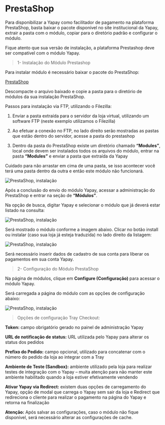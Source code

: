 # PrestaShop


Para disponibilizar a Yapay como facilitador de pagamento na plataforma PrestaShop, basta baixar o pacote disponível no site institucional da Yapay, extrair a pasta com o módulo, copiar para o diretório padrão e configurar o módulo.

Fique atento que sua versão de instalação, a plataforma Prestashop deve ser compatível com o módulo Yapay.

> 1- Instalação do Módulo Prestashop


Para instalar módulo é necessário baixar o pacote do PrestaShop:

<a href="http://integracao.traycheckout.com.br/documentacao/download/yapay/prestashop/yapay_prestashop.zip" class="btn  btn-default btn-wide btn-call-to-action btnMagento"><i class="fa fa-arrow-circle-down" aria-hidden="true"></i>PrestaShop</a>

Descompacte o arquivo baixado e copie a pasta para o diretório de módulos da sua instalação PrestaShop.

Passos para instalação via FTP, utilizando o Filezilla:

1. Enviar a pasta extraída para o servidor da loja virtual, utilizando um software FTP (neste exemplo utilizamos o Filezilla)

2. Ao efetuar a conexão no FTP, no lado direito serão mostradas as pastas que estão dentro do servidor, acesse a pasta do prestashop

3. Dentro da pasta do PrestaShop existe um diretório chamado **“Modules”**, local onde devem ser instalados todos os arquivos do módulo, entrar na pasta **“Modules”** e enviar a pasta que extraída da Yapay

Cuidado para não arrastar em cima de uma pasta, se isso acontecer você terá uma pasta dentro da outra e então este módulo não funcionará.

![PrestaShop, instalação](/images/prestashop/install_prestashop_1.png "PrestaShop, instalação")

Após a conclusão do envio do módulo Yapay, acessar a administração do PrestaShop e entrar na seção de **“Módulos”**.

Na opção de busca, digitar Yapay e selecionar o módulo que já deverá estar listado na consulta:

![PrestaShop, instalação](/images/prestashop/install_prestashop_2.png "PrestaShop, instalação")

Será mostrado o módulo conforme a imagem abaixo. Clicar no botão install ou instalar (caso sua loja já esteja traduzida) no lado direito da listagem:

![PrestaShop, instalação](/images/prestashop/install_prestashop_3.png "PrestaShop, instalação")

Será necessário inserir dados de cadastro de sua conta para liberar os pagamentos em sua conta Yapay.

> 2- Configuração do Módulo PrestaShop


Na página de módulos, clique em **Configure (Configuração)** para acessar o módulo Yapay.

Será carregada a página do módulo com as opções de configuração abaixo:

![PrestaShop, instalação](/images/prestashop/install_prestashop_4.png "PrestaShop, instalação")


> Opções de configuração Tray Checkout:


**Token:** campo obrigatório gerado no painel de administração Yapay

**URL de notificação de status:** URL utilizada pelo Yapay para alterar os status dos pedidos

**Prefixo do Pedido:** campo opcional, utilizado para concatenar com o número do pedido da loja ao integrar com a Tray

**Ambiente de Teste (Sandbox):** ambiente utilizado pela loja para realizar testes de integração com o Yapay – muita atenção para não manter este ambiente habilitado quando a loja estiver efetivamente vendendo

**Ativar Yapay via Redirect:** existem duas opções de carregamento do Yapay, opção de modal que carrega o Yapay sem sair da loja e Redirect que redireciona o cliente para realizar o pagamento na página do Yapay e retorna na finalização

**Atenção:** Após salvar as configurações, caso o módulo não fique disponível, será necessário alterar as configurações de cache.

